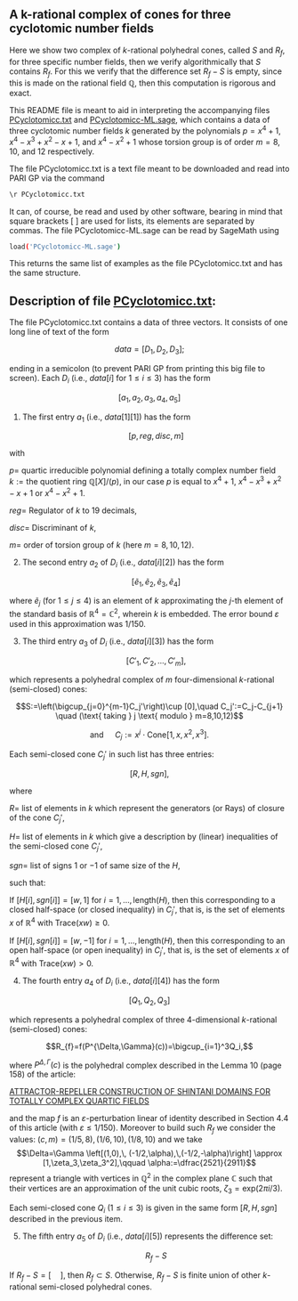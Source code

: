 ## A k-rational complex of cones for three cyclotomic number fields  

   Here we show two complex of $k$-rational polyhedral cones, called $S$ and $R_{f}$, for three specific number fields, then we verify algorithmically that $S$ contains $R_{f}$. For this we verify that the difference set $R_{f}-S$ is empty, since this is made on the rational field $\mathbb{Q}$, then this computation is rigorous and exact. 
  
   This README file is meant to aid in interpreting the accompanying files [PCyclotomicc.txt](https://github.com/acapunay-math/ShintaniK41/blob/main/CyclotomicProof/PCyclotomicc.txt) and [PCyclotomicc-ML.sage](https://github.com/acapunay-math/ShintaniK41/blob/main/CyclotomicProof/PCyclotomicc-ML.sage), which contains a data of three cyclotomic number fields $k$ generated by the polynomials $p=x^4+1$, $x^4-x^3+x^2-x+1$, and $x^4-x^2+1$ whose torsion group is of order $m=8$, $10$, and $12$ respectively. 
   
 The file PCyclotomicc.txt is a text file meant to be downloaded and read into PARI GP via the command

 ```bash
 \r PCyclotomicc.txt
 ```
       
It can, of course, be read and used by other software, bearing in mind that square brackets [ ] are used for lists, its elements are separated by commas. The file PCyclotomicc-ML.sage can be read by SageMath using 

 ```bash
 load('PCyclotomicc-ML.sage')
 ```
       
              
This returns the same list of examples as the file PCyclotomicc.txt and has the same structure.

## Description of file [PCyclotomicc.txt](https://github.com/acapunay-math/ShintaniK41/blob/main/CyclotomicProof/PCyclotomicc.txt):

The file PCyclotomicc.txt contains a data of three vectors. It consists of one long line of text of the form 

  $$data = [D_1,D_2,D_3];$$

ending in a semicolon (to prevent PARI GP from printing this big  file to screen). Each $D_i$ (i.e., $data[i]$ for $1\leq i\leq 3$) has the form  

  $$[a_1,a_2,a_3,a_4,a_5]$$

1. The first entry $a_1$ (i.e., $data[1][1]$) has the form 

   $$[p,reg,disc,m]$$

with 

$p=$ quartic irreducible polynomial defining a totally complex number field  $k:= \text{the quotient ring } \mathbb{Q}[X]/(p)$, in our case $p$ is equal to $x^4+1$, $x^4-x^3+x^2-x+1$ or $x^4-x^2+1$.

$reg=$ Regulator of $k$ to 19 decimals,

$disc=$ Discriminant of $k$,

$m=$ order of torsion group of $k$ (here $m=8, 10, 12$).

2. The second entry $a_2$ of $D_i$ (i.e., $data[i][2]$) has the form  

   $$[\tilde{e}_1,\tilde{e}_2,\tilde{e}_3,\tilde{e}_4]$$

where $\tilde{e}_j$ (for $1\leq j\leq 4$) is an element of $k$ approximating the $j$-th element of the standard basis of $\mathbb{R}^4 = \mathbb{C}^2$, wherein $k$ is embedded. The error bound $\varepsilon$ used in this approximation was $1/150$. 

3. The third entry $a_3$ of $D_i$ (i.e., $data[i][3]$) has the form 
 
   $$[C'_1,C'_2,...,C'_m],$$
 
which represents a polyhedral complex of $m$ four-dimensional $k$-rational (semi-closed) cones:
 
 $$S:=\left(\bigcup_{j=0}^{m-1}C_j'\right)\cup [0],\quad C_j':=C_j-C_{j+1} \quad (\text{ taking } j \text{ modulo } m=8,10,12)$$
 
 $$\text{and } \quad C_j:=x^j\cdot\text{Cone}[1,x,x^2,x^3].$$
    
Each semi-closed cone $C_j'$ in such list has three entries: 
    
 $$[R,H,sgn],$$
    
where
    
 $R=$ list of elements in $k$ which represent the generators (or Rays) of closure of the cone $C_j'$,
    
 $H=$ list of elements in $k$ which give a description by (linear) inequalities of the semi-closed cone $C_j'$,
    
 $sgn=$ list of signs $1$ or $-1$ of same size of the $H$,
    
 such that:
    
 If $[H[i],sgn[i]]=[w,1]$ for $i=1,\ldots,\text{length}(H)$, then this corresponding to a closed half-space (or closed inequality) in $C_j'$, that is, is the set of elements $x$ of $\mathbb{R}^4$ with $\text{Trace}(xw) \geq 0$.
    
 If $[H[i],sgn[i]]=[w,-1]$ for $i=1,\ldots,\text{length}(H)$, then this corresponding to an open half-space (or open inequality) in $C_j'$, that is, is the set of elements  $x$ of $\mathbb{R}^4$ with $\text{Trace}(xw) > 0$.
    
 
4. The fourth entry $a_4$ of $D_i$ (i.e., $data[i][4]$) has the form  

  $$[Q_1,Q_2,Q_3]$$
      
which represents a polyhedral complex of three 4-dimensional $k$-rational (semi-closed) cones:

  $$R_{f}=f(P^{\Delta,\Gamma}(c))=\bigcup_{i=1}^3Q_i,$$

where $P^{\Delta,\Gamma}(c)$ is the polyhedral complex described in the Lemma 10 (page 158) of the article: 

[ATTRACTOR-REPELLER CONSTRUCTION OF SHINTANI DOMAINS FOR TOTALLY COMPLEX QUARTIC FIELDS](https://www.sciencedirect.com/science/article/pii/S0022314X23002299)

and the map $f$ is an $\varepsilon$-perturbation linear of identity described in Section 4.4 of this article (with $\varepsilon\leq 1/150$). Moreover to build such $R_f$ we consider the values: $(c,m)=(1/5,8),\,(1/6,10),\,(1/8,10)$ and we take
$$\Delta=\Gamma \left[(1,0),\, (-1/2,\alpha),\,(-1/2,-\alpha)\right] \approx [1,\zeta_3,\zeta_3^2],\qquad \alpha:=\dfrac{2521}{2911}$$ 
represent a triangle with vertices in $\mathbb{Q}^2$ in the complex plane $\mathbb{C}$ such that their vertices are an approximation of the unit cubic roots, $\zeta_3=\text{exp}(2\pi i/3)$. 

Each semi-closed cone $Q_i$ ($1\leq i\leq 3$) is given in the same form $[R,H,sgn]$ described in the previous item. 

5. The fifth entry $a_5$ of $D_i$ (i.e., $data[i][5]$) represents the difference set:

   $$R_{f}-S$$

If $R_{f}-S=[\quad]$, then $R_{f}\subset S$. Otherwise, $R_{f}-S$ is finite union of other $k$-rational semi-closed polyhedral cones. 


